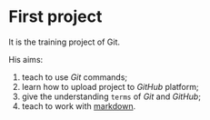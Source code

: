 # First project

It is the training project of Git.


His aims:
1. teach to use *Git* commands;
2. learn how to upload project to *GitHub* platform;
3. give the understanding `terms` of *Git* and *GitHub*;
4. teach to work with [markdown](https://ru.wikipedia.org/wiki/Markdown).